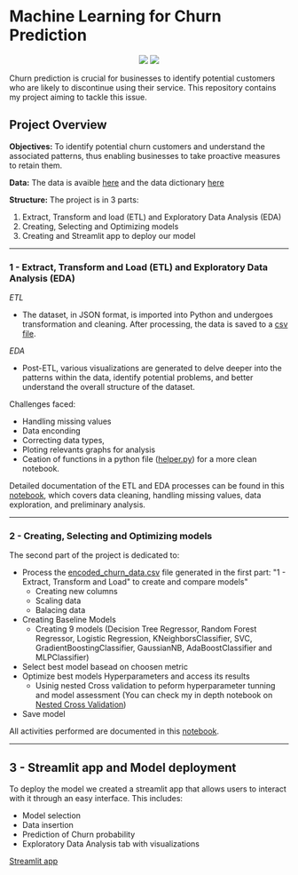 # Machine Learning for Churn Prediction
<div align="center">
  <a href="https://www.linkedin.com/in/fernando-lacerda-/" target="_blank">
    <img src="https://img.shields.io/badge/linkedin-%230077B5.svg?style=for-the-badge&logo=linkedin&logoColor=white"></a>
  <a href="https://github.com/Lacerdash">
    <img src="https://img.shields.io/badge/github-%23121011.svg?style=for-the-badge&logo=github&logoColor=white"></a>
</div>

Churn prediction is crucial for businesses to identify potential customers who are likely to discontinue using their service. This repository contains my project aiming to tackle this issue.

## **Project Overview**

**Objectives:** To identify potential churn customers and understand the associated patterns, thus enabling businesses to take proactive measures to retain them.

**Data:** The data is avaible [here]() and the data dictionary [here]()

**Structure:** The project is in 3 parts: 
1. Extract, Transform and load (ETL) and Exploratory Data Analysis (EDA)
2. Creating, Selecting and Optimizing models
3. Creating and Streamlit app to deploy our model

---

### **1 - Extract, Transform and Load (ETL) and Exploratory Data Analysis (EDA)**

*ETL*
- The dataset, in JSON format, is imported into Python and undergoes transformation and cleaning. After processing, the data is saved to a [csv file](). 

*EDA*
- Post-ETL, various visualizations are generated to delve deeper into the patterns within the data, identify potential problems, and better understand the overall structure of the dataset.

Challenges faced: 
- Handling missing values 
- Data enconding
- Correcting data types,
- Ploting relevants graphs for analysis
- Ceation of functions in a python file ([helper.py](https://github.com/Lacerdash/ML-for-Churn-predicting/blob/master/helpers.py)) for a more clean notebook.

Detailed documentation of the ETL and EDA processes can be found in this [notebook](https://github.com/Lacerdash/ML-for-Churn-predicting/blob/master/Churn_Data_Cleansing_and_Exploration.ipynb), which covers data cleaning, handling missing values, data exploration, and preliminary analysis.

---

### **2 - Creating, Selecting and Optimizing models**

The second part of the project is dedicated to: 

- Process the [encoded_churn_data.csv](https://github.com/Lacerdash/ML-for-Churn-predicting/blob/master/data/encoded_churn_data.csv) file generated in the first part: "1 - Extract, Transform and Load" to create and compare models"
    - Creating new columns
    - Scaling data
    - Balacing data
- Creating Baseline Models
    - Creating 9 models (Decision Tree Regressor, Random Forest Regressor, Logistic Regression, KNeighborsClassifier, SVC, GradientBoostingClassifier, GaussianNB, AdaBoostClassifier and MLPClassifier)
- Select best model basead on choosen metric
- Optimize best models Hyperparameters and access its results
    - Usinig nested Cross validation to peform hyperparameter tunning and model assessment (You can check my in depth notebook on [Nested Cross Validation](https://github.com/Lacerdash/Nested-Cross-Validation))
- Save model

All activities performed are documented in this [notebook](https://github.com/Lacerdash/ML-for-Churn-predicting/blob/master/ModelCreation_Selection_Optimization.ipynb).

---

## **3 - Streamlit app and Model deployment**

To deploy the model we created a streamlit app that allows users to interact with it through an easy interface. This includes:

- Model selection
- Data insertion
- Prediction of Churn probability
- Exploratory Data Analysis tab with visualizations

[Streamlit app](https://ml-for-churn-predicting.streamlit.app/)